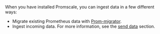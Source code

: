 When you have installed Promscale, you can ingest data in a few different ways:

*   Migrate existing Prometheus data with [Prom-migrator][promscale-migrator].
*   Ingest incoming data. For more information, see the [send data][send-data] section.

 [send-data]: /promscale/:currentVersion:/send-data/
 [promscale-migrator]: /promscale/:currentVersion:/guides/prom-migrator/
